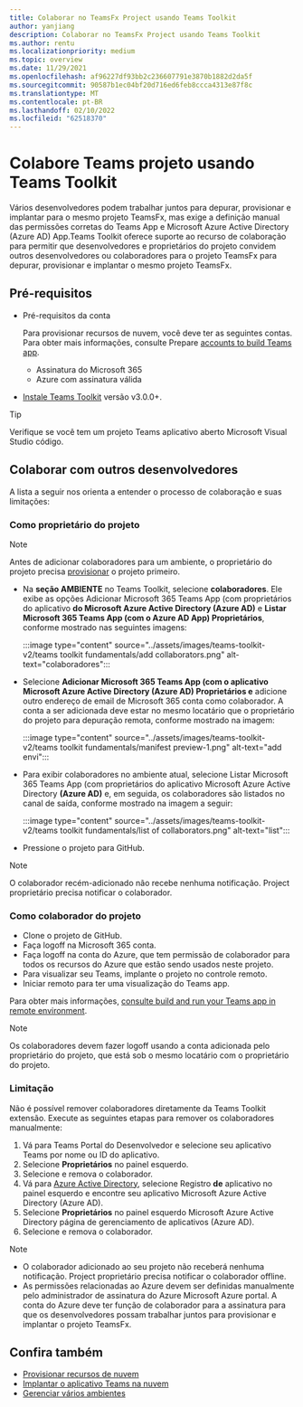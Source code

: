 ```yaml
---
title: Colaborar no TeamsFx Project usando Teams Toolkit
author: yanjiang
description: Colaborar no TeamsFx Project usando Teams Toolkit
ms.author: rentu
ms.localizationpriority: medium
ms.topic: overview
ms.date: 11/29/2021
ms.openlocfilehash: af96227df93bb2c236607791e3870b1882d2da5f
ms.sourcegitcommit: 90587b1ec04bf20d716ed6feb8ccca4313e87f8c
ms.translationtype: MT
ms.contentlocale: pt-BR
ms.lasthandoff: 02/10/2022
ms.locfileid: "62518370"
---
```

# <a name="collaborate-on-teams-project-using-teams-toolkit"></a>Colabore Teams projeto usando Teams Toolkit

Vários desenvolvedores podem trabalhar juntos para depurar, provisionar e implantar para o mesmo projeto TeamsFx, mas exige a definição manual das permissões corretas do Teams App e Microsoft Azure Active Directory (Azure AD) App.Teams Toolkit  oferece suporte ao recurso de colaboração para permitir que desenvolvedores e proprietários do projeto convidem outros desenvolvedores ou colaboradores para o projeto TeamsFx para depurar, provisionar e implantar o mesmo projeto TeamsFx.

## <a name="prerequisites"></a>Pré-requisitos

* Pré-requisitos da conta

    Para provisionar recursos de nuvem, você deve ter as seguintes contas. Para obter mais informações, consulte Prepare [accounts to build Teams app](accounts.md).

  * Assinatura do Microsoft 365
  * Azure com assinatura válida

* [Instale Teams Toolkit](https://marketplace.visualstudio.com/items?itemName=TeamsDevApp.ms-teams-vscode-extension) versão v3.0.0+.

> [!TIP]
> Verifique se você tem um projeto Teams aplicativo aberto Microsoft Visual Studio código.

## <a name="collaborate-with-other-developers"></a>Colaborar com outros desenvolvedores

A lista a seguir nos orienta a entender o processo de colaboração e suas limitações:

### <a name="as-project-owner"></a>Como proprietário do projeto

> [!NOTE]
> Antes de adicionar colaboradores para um ambiente, o proprietário do projeto precisa [provisionar](provision.md) o projeto primeiro.

* Na **seção AMBIENTE** no Teams Toolkit, selecione **colaboradores**. Ele exibe as opções Adicionar Microsoft 365 Teams App (com proprietários do aplicativo **do Microsoft Azure Active Directory (Azure AD)** e **Listar Microsoft 365 Teams App (com o Azure AD App) Proprietários**, conforme mostrado nas seguintes imagens:

  :::image type="content" source="../assets/images/teams-toolkit-v2/teams toolkit fundamentals/add collaborators.png" alt-text="colaboradores":::

* Selecione **Adicionar Microsoft 365 Teams App (com o aplicativo Microsoft Azure Active Directory (Azure AD) Proprietários e** adicione outro endereço de email de Microsoft 365 conta como colaborador. A conta a ser adicionada deve estar no mesmo locatário que o proprietário do projeto para depuração remota, conforme mostrado na imagem:

  :::image type="content" source="../assets/images/teams-toolkit-v2/teams toolkit fundamentals/manifest preview-1.png" alt-text="add envi":::

* Para exibir colaboradores no ambiente atual, selecione Listar Microsoft 365 Teams App (com proprietários do aplicativo Microsoft Azure Active Directory **(Azure AD)** e, em seguida, os colaboradores são listados no canal de saída, conforme mostrado na imagem a seguir:

  :::image type="content" source="../assets/images/teams-toolkit-v2/teams toolkit fundamentals/list of collaborators.png" alt-text="list":::

* Pressione o projeto para GitHub.

> [!NOTE]
> O colaborador recém-adicionado não recebe nenhuma notificação. Project proprietário precisa notificar o colaborador.

### <a name="as-project-collaborator"></a>Como colaborador do projeto

* Clone o projeto de GitHub.
* Faça logoff na Microsoft 365 conta.
* Faça logoff na conta do Azure, que tem permissão de colaborador para todos os recursos do Azure que estão sendo usados neste projeto.
* Para visualizar seu Teams, implante o projeto no controle remoto.
* Iniciar remoto para ter uma visualização do Teams app.

Para obter mais informações, [consulte build and run your Teams app in remote environment](/microsoftteams/platform/sbs-gs-javascript?tabs=vscode%2Cvsc%2Cviscode%2Cvcode&tutorial-step=3&branch).

> [!NOTE]
> Os colaboradores devem fazer logoff usando a conta adicionada pelo proprietário do projeto, que está sob o mesmo locatário com o proprietário do projeto.

### <a name="limitation"></a>Limitação

Não é possível remover colaboradores diretamente da Teams Toolkit extensão. Execute as seguintes etapas para remover os colaboradores manualmente:

  1. Vá para Teams Portal do Desenvolvedor e selecione seu aplicativo Teams por nome ou ID do aplicativo.
  2. Selecione **Proprietários** no painel esquerdo.
  3. Selecione e remova o colaborador.
  4. Vá para [Azure Active Directory](https://ms.portal.azure.com/#blade/Microsoft_AAD_IAM/ActiveDirectoryMenuBlade/RegisteredApps), selecione Registro **de** aplicativo no painel esquerdo e encontre seu aplicativo Microsoft Azure Active Directory (Azure AD).
  5. Selecione **Proprietários** no painel esquerdo Microsoft Azure Active Directory página de gerenciamento de aplicativos (Azure AD).
  6. Selecione e remova o colaborador.

> [!NOTE]
> * O colaborador adicionado ao seu projeto não receberá nenhuma notificação. Project proprietário precisa notificar o colaborador offline.
> * As permissões relacionadas ao Azure devem ser definidas manualmente pelo administrador de assinatura do Azure Microsoft Azure portal. A conta do Azure deve ter função de colaborador para a assinatura para que os desenvolvedores possam trabalhar juntos para provisionar e implantar o projeto TeamsFx.

## <a name="see-also"></a>Confira também

* [Provisionar recursos de nuvem](provision.md)
* [Implantar o aplicativo Teams na nuvem](deploy.md)
* [Gerenciar vários ambientes](TeamsFx-multi-env.md)
